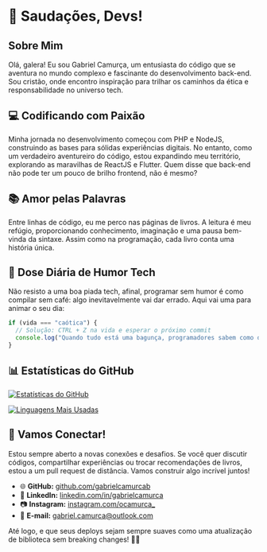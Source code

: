 # 👋 Saudações, Devs!

## Sobre Mim

Olá, galera! Eu sou Gabriel Camurça, um entusiasta do código que se aventura no mundo complexo e fascinante do desenvolvimento back-end. Sou cristão, onde encontro inspiração para trilhar os caminhos da ética e responsabilidade no universo tech.

## 💻 Codificando com Paixão

Minha jornada no desenvolvimento começou com PHP e NodeJS, construindo as bases para sólidas experiências digitais. No entanto, como um verdadeiro aventureiro do código, estou expandindo meu território, explorando as maravilhas de ReactJS e Flutter. Quem disse que back-end não pode ter um pouco de brilho frontend, não é mesmo?

## 📚 Amor pelas Palavras

Entre linhas de código, eu me perco nas páginas de livros. A leitura é meu refúgio, proporcionando conhecimento, imaginação e uma pausa bem-vinda da sintaxe. Assim como na programação, cada livro conta uma história única.

## 🤣 Dose Diária de Humor Tech

Não resisto a uma boa piada tech, afinal, programar sem humor é como compilar sem café: algo inevitavelmente vai dar errado. Aqui vai uma para animar o seu dia:

```javascript
if (vida === "caótica") {
  // Solução: CTRL + Z na vida e esperar o próximo commit
  console.log("Quando tudo está uma bagunça, programadores sabem como dar rollback.");
}
```

## 📊 Estatísticas do GitHub

[![Estatísticas do GitHub](https://github-readme-stats.vercel.app/api?username=gabrielcamurcab&count_private=true&show_icons=true&theme=dark)](https://github.com/gabrielcamurcab)

[![Linguagens Mais Usadas](https://github-readme-stats.vercel.app/api/top-langs/?username=gabrielcamurcab&layout=compact&theme=dark)](https://github.com/gabrielcamurcab)

## 🚀 Vamos Conectar!

Estou sempre aberto a novas conexões e desafios. Se você quer discutir códigos, compartilhar experiências ou trocar recomendações de livros, estou a um pull request de distância. Vamos construir algo incrível juntos!

- 🌐 **GitHub:** [github.com/gabrielcamurcab](https://github.com/gabrielcamurcab/)
- 💼 **LinkedIn:** [linkedin.com/in/gabrielcamurca](https://www.linkedin.com/in/gabrielcamurca/)
- 📷 **Instagram:** [instagram.com/ocamurca_](https://www.instagram.com/ocamurca_/)
- 📧 **E-mail:** [gabriel.camurca@outlook.com](mailto:gabriel.camurca@outlook.com)

Até logo, e que seus deploys sejam sempre suaves como uma atualização de biblioteca sem breaking changes! 🚀✨
